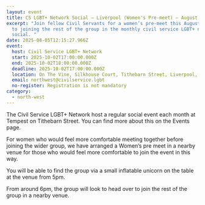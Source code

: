 ```yaml
---
layout: event
title: CS LGBT+ Network Social – Liverpool (Women's Pre-meet) – August 2025
excerpt: "Join fellow Civil Servants for a women’s pre-meet this August, prior
  to joining the rest of the group in the monthly civil service LGBT+ network
  social. "
date: 2025-08-05T12:15:27.966Z
event:
  host: Civil Service LGBT+ Network
  start: 2025-10-02T17:00:00.000Z
  end: 2025-10-02T18:00:00.000Z
  deadline: 2025-10-02T17:00:00.000Z
  location: On The Vine, Silkhouse Court, Tithebarn Street, Liverpool, L2 2LZ
  email: northwest@civilservice.lgbt
  no-register: Registration is not mandatory
category:
  - north-west
---
```

The Civil Service LGBT+ Network host a regular social event each month at Tempest on Tithebarn Street. You can find more about this on the Events page.

For women who would feel more comfortable meeting together before joining the wider group, we have arranged a Women’s pre meet in a nearby venue for those who would feel more comfortable to join the event in this way. 

You will be able to find the group via a small inflatable unicorn on the table at the venue from 5pm.

From around 6pm, the group will look to head over to join the rest of the group in a nearby venue.